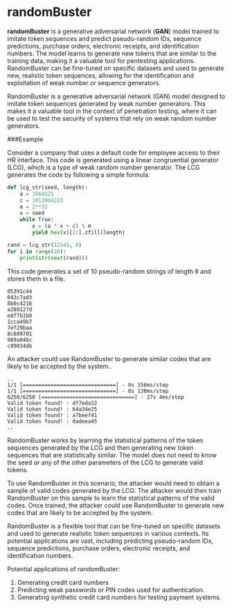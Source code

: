# randomBuster
**randomBuster** is a generative adversarial network (**GAN**) model trained to imitate token sequences and predict pseudo-random IDs, sequence predictions, purchase orders, electronic receipts, and identification numbers. The model learns to generate new tokens that are similar to the training data, making it a valuable tool for pentesting applications. RandomBuster can be fine-tuned on specific datasets and used to generate new, realistic token sequences, allowing for the identification and exploitation of weak number or sequence generators.


RandomBuster is a generative adversarial network (GAN) model designed to imitate token sequences generated by weak number generators. This makes it a valuable tool in the context of penetration testing, where it can be used to test the security of systems that rely on weak random number generators.

###Example

Consider a company that uses a default code for employee access to their HR interface. This code is generated using a linear congruential generator (LCG), which is a type of weak random number generator. The LCG generates the code by following a simple formula:

```python
def lcg_str(seed, length):
    a = 1664525
    c = 1013904223
    m = 2**32
    x = seed
    while True:
        x = (a * x + c) % m
        yield hex(x)[2:].zfill(length)

rand = lcg_str(12345, 8)
for i in range(10):
    print(str(next(rand)))
```

This code generates a set of 10 pseudo-random strings of length 8 and stores them in a file. 

```
05391c44
043c7ad3
8b0c4216
a289127d
e8f7b1b8
1cca49b7
7ef29baa
8c609701
989a046c
c89034db
```

An attacker could use RandomBuster to generate similar codes that are likely to be accepted by the system..

```
..
1/1 [==============================] - 0s 156ms/step
1/1 [==============================] - 0s 138ms/step
6250/6250 [==============================] - 27s 4ms/step
Valid token found! : df7eda32
Valid token found! : 64a34e25
Valid token found! : a7beef41
Valid token found! : dadeea45
..
```

RandomBuster works by learning the statistical patterns of the token sequences generated by the LCG and then generating new token sequences that are statistically similar. The model does not need to know the seed or any of the other parameters of the LCG to generate valid tokens.

To use RandomBuster in this scenario, the attacker would need to obtain a sample of valid codes generated by the LCG. The attacker would then train RandomBuster on this sample to learn the statistical patterns of the valid codes. Once trained, the attacker could use RandomBuster to generate new codes that are likely to be accepted by the system.

RandomBuster is a flexible tool that can be fine-tuned on specific datasets and used to generate realistic token sequences in various contexts. Its potential applications are vast, including predicting pseudo-random IDs, sequence predictions, purchase orders, electronic receipts, and identification numbers.


Potential applications of randomBuster:

1. Generating credit card numbers
2. Predicting weak passwords or PIN codes used for authentication.
3. Generating synthetic credit card numbers for testing payment systems.
